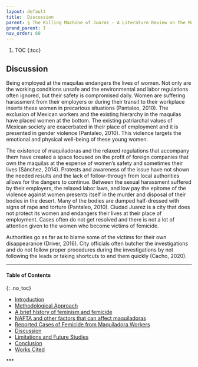 ```yaml
---
layout: default
title:  Discussion 
parent: § The Killing Machine of Juarez - A Literature Review on the Maquiladora Industry and Femicide in the City
grand_parent: T
nav_order: 60 
---
```

<style>
.dont-break-out {
  /* These are technically the same, but use both */
  overflow-wrap: break-word;
  word-wrap: break-word;

     -ms-word-break: break-all;
  /* This is the dangerous one in WebKit, as it breaks things wherever */
  word-break: break-all;
  /* Instead use this non-standard one: */
  word-break: break-word;
}

.youtube-container {
    position: relative;
    width: 100%;
    height: 0;
    padding-bottom: 56.25%;
}
.youtube-video {
    position: absolute;
    top: 0;
    left: 0;
    width: 100%;
    height: 100%;
}

</style>

<div class="dont-break-out" markdown="1">

1. TOC
{:toc}

## Discussion
Being employed at the maquilas endangers the lives of women. Not only are the working conditions unsafe and the environmental and labor regulations often ignored, but their safety is compromised daily. Women are suffering harassment from their employers or during their transit to their workplace inserts these women in precarious situations (Pantaleo, 2010). The exclusion of Mexican workers and the existing hierarchy in the maquilas have placed women at the bottom. The existing patriarchal values of Mexican society are exacerbated in their place of employment and it is presented in gender violence (Pantaleo, 2010). This violence targets the emotional and physical well-being of these young women.

The existence of maquiladoras and the relaxed regulations that accompany them have created a space focused on the profit of foreign companies that own the maquilas at the expense of women’s safety and sometimes their lives (Sánchez, 2014). Protests and awareness of the issue have not shown the needed results and the lack of follow-through from local authorities allows for the dangers to continue. Between the sexual harassment suffered by their employers, the relaxed labor laws, and low pay the epitome of the violence against women presents itself in the murder and disposal of their bodies in the desert. Many of the bodies are dumped half-dressed with signs of rape and torture (Pantaleo, 2010). Ciudad Juarez is a city that does not protect its women and endangers their lives at their place of employment. Cases often do not get resolved and there is not a lot of attention given to the women who become victims of femicide. 

Authorities go as far as to blame some of the victims for their own disappearance (Driver, 2016). City officials often butcher the investigations and do not follow proper procedures during the investigations by not following the leads or taking shortcuts to end them quickly (Cacho, 2020).


***

#### Table of Contents
{: .no_toc}

<ul><li> <a href="/docs/T/The-Killing-Machine-of-Juarez-A-Literature-Review-on-the-Maquiladora-Industry-and-Femicide-in-the-City-1/">
Introduction</a></li><li> <a href="/docs/T/The-Killing-Machine-of-Juarez-A-Literature-Review-on-the-Maquiladora-Industry-and-Femicide-in-the-City-2/">
Methodological Approach</a></li><li> <a href="/docs/T/The-Killing-Machine-of-Juarez-A-Literature-Review-on-the-Maquiladora-Industry-and-Femicide-in-the-City-3/">
A brief history of feminism and femicide</a></li><li> <a href="/docs/T/The-Killing-Machine-of-Juarez-A-Literature-Review-on-the-Maquiladora-Industry-and-Femicide-in-the-City-4/">
NAFTA and other factors that can affect maquiladoras</a></li><li> <a href="/docs/T/The-Killing-Machine-of-Juarez-A-Literature-Review-on-the-Maquiladora-Industry-and-Femicide-in-the-City-5/">
Reported Cases of Femicide from Maquiladora Workers</a></li><li> <a href="/docs/T/The-Killing-Machine-of-Juarez-A-Literature-Review-on-the-Maquiladora-Industry-and-Femicide-in-the-City-6/">
Discussion</a></li><li> <a href="/docs/T/The-Killing-Machine-of-Juarez-A-Literature-Review-on-the-Maquiladora-Industry-and-Femicide-in-the-City-7/">
Limitations and Future Studies</a></li><li> <a href="/docs/T/The-Killing-Machine-of-Juarez-A-Literature-Review-on-the-Maquiladora-Industry-and-Femicide-in-the-City-8/">
Conclusion</a></li><li> <a href="/docs/T/The-Killing-Machine-of-Juarez-A-Literature-Review-on-the-Maquiladora-Industry-and-Femicide-in-the-City-9/">
Works Cited</a></li></ul>
***

</div>
